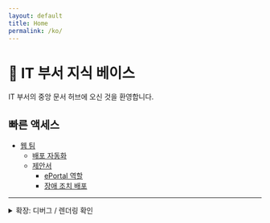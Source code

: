 ```yaml
---
layout: default
title: Home
permalink: /ko/
---
```


# 🧠 IT 부서 지식 베이스

IT 부서의 중앙 문서 허브에 오신 것을 환영합니다.

## 빠른 액세스
- [웹 팀](./web/)
  - [배포 자동화](./web/deployment-automation/)
  - [제안서](./web/proposals/)
    - [ePortal 역할](./web/proposals/ePortal-roles/)
    - [장애 조치 배포](./web/proposals/failover-deployments/)

---

<details markdown="1">
  <summary>확장: 디버그 / 렌더링 확인</summary>

스타일과 마크다운 처리를 모니터링하기 위해 임시로 유지되는 접기 기능입니다.

```bash
echo "Hello from /ko/index.md within collapsible"
ls -la
```
</details>